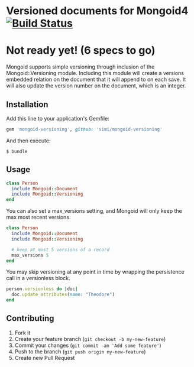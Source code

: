 # Versioned documents for Mongoid4[![Build Status](https://travis-ci.org/simi/mongoid-versioning.png?branch=master)](https://travis-ci.org/simi/mongoid-versioning)

# Not ready yet! (6 specs to go)

Mongoid supports simple versioning through inclusion of the Mongoid::Versioning module. Including this module will create a versions embedded relation on the document that it will append to on each save. It will also update the version number on the document, which is an integer.

## Installation

Add this line to your application's Gemfile:

```ruby
gem 'mongoid-versioning', github: 'simi/mongoid-versioning'
```

And then execute:

    $ bundle

## Usage

```ruby
class Person
  include Mongoid::Document
  include Mongoid::Versioning
end
```

You can also set a max_versions setting, and Mongoid will only keep the max most recent versions.

```ruby
class Person
  include Mongoid::Document
  include Mongoid::Versioning

  # keep at most 5 versions of a record
  max_versions 5
end
```

You may skip versioning at any point in time by wrapping the persistence call in a versionless block.

```ruby
person.versionless do |doc|
  doc.update_attributes(name: "Theodore")
end
```

## Contributing

1. Fork it
2. Create your feature branch (`git checkout -b my-new-feature`)
3. Commit your changes (`git commit -am 'Add some feature'`)
4. Push to the branch (`git push origin my-new-feature`)
5. Create new Pull Request
